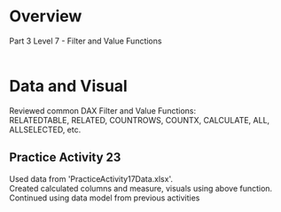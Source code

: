 # Overview
Part 3 Level 7 - Filter and Value Functions <br/><br/>

# Data and Visual
Reviewed common DAX Filter and Value Functions: <br/>
RELATEDTABLE, RELATED, COUNTROWS, COUNTX, CALCULATE, ALL, ALLSELECTED, etc. <br/>


## Practice Activity 23
Used data from 'PracticeActivity17Data.xlsx'. <br/>
Created calculated columns and measure, visuals using above function. <br/>
Continued using data model from previous activities <br/>